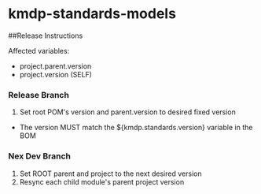 # kmdp-standards-models
##Release Instructions

Affected variables:
* project.parent.version
* project.version (SELF)


### Release Branch
1. Set root POM's version and parent.version to desired fixed version
  * The version MUST match the ${kmdp.standards.version} variable in the BOM

### Nex Dev Branch
1. Set ROOT parent and project to the next desired version
2. Resync each child module's parent project version
